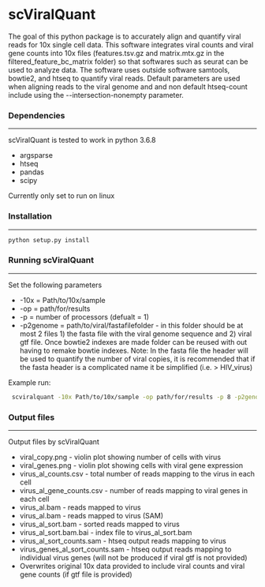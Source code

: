 # scViralQuant
The goal of this python package is to accurately align and quantify viral reads for 10x single cell data.  This software integrates viral counts and viral gene counts into 10x files (features.tsv.gz and matrix.mtx.gz in the filtered_feature_bc_matrix folder) so that softwares such as seurat can be used to analyze data. The software uses outside software samtools, bowtie2, and htseq to quantify viral reads.  Default parameters are used when aligning reads to the viral genome and and non default htseq-count include using the --intersection-nonempty parameter.

### Dependencies
----------------
scViralQuant is tested to work in python 3.6.8

* argsparse
* htseq
* pandas 
* scipy

Currently only set to run on linux

### Installation
----------------
```bash
python setup.py install
```

### Running scViralQuant 
------------------------
Set the following parameters 
 
* -10x = Path/to/10x/sample
* -op = path/for/results 
* -p = number of processors (defualt = 1)
* -p2genome = path/to/viral/fastafilefolder - in this folder should be at most 2 files 1) the fasta file with the viral genome sequence and 2) viral gtf file.  Once bowtie2 indexes are made folder can be reused with out having to remake bowtie indexes.  Note: In the fasta file the header will be used to quantify the number of viral copies, it is recommended that if the fasta header is a complicated name it be simplified (i.e. > HIV_virus)

Example run:
```bash 
 scviralquant -10x Path/to/10x/sample -op path/for/results -p 8 -p2genome path/to/viral/fastafilefolder
```

### Output files 
----------------
Output files by scViralQuant

* viral_copy.png - violin plot showing number of cells with virus
* viral_genes.png - violin plot showing cells with viral gene expression 
* virus_al_counts.csv - total number of reads mapping to the virus in each cell 
* virus_al_gene_counts.csv - number of reads mapping to viral genes in each cell 
* virus_al.bam - reads mapped to virus
* virus_al.bam - reads mapped to virus (SAM)
* virus_al_sort.bam - sorted reads mapped to virus 
* virus_al_sort.bam.bai - index file to virus_al_sort.bam
* virus_al_sort_counts.sam - htseq output reads mapping to virus
* virus_genes_al_sort_counts.sam - htseq output reads mapping to individual virus genes (will not be produced if viral gtf is not provided)
* Overwrites original 10x data provided to include viral counts and viral gene counts (if gtf file is provided)